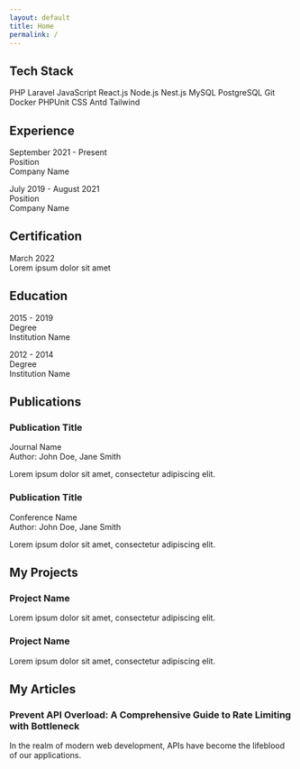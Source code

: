 ```yaml
---
layout: default
title: Home
permalink: /
---
```


<div class="container">
  <div class="section">
    <h2>Tech Stack</h2>
    <div class="tags">
      <span class="tag">PHP</span>
      <span class="tag">Laravel</span>
      <span class="tag">JavaScript</span>
      <span class="tag">React.js</span>
      <span class="tag">Node.js</span>
      <span class="tag">Nest.js</span>
      <span class="tag">MySQL</span>
      <span class="tag">PostgreSQL</span>
      <span class="tag">Git</span>
      <span class="tag">Docker</span>
      <span class="tag">PHPUnit</span>
      <span class="tag">CSS</span>
      <span class="tag">Antd</span>
      <span class="tag">Tailwind</span>
    </div>
  </div>

  <div class="section">
    <h2>Experience</h2>
    <div class="experience">
      <p>September 2021 - Present<br>Position<br>Company Name</p>
      <p>July 2019 - August 2021<br>Position<br>Company Name</p>
    </div>
  </div>

  <div class="section">
    <h2>Certification</h2>
    <p>March 2022<br>Lorem ipsum dolor sit amet</p>
  </div>

  <div class="section">
    <h2>Education</h2>
    <p>2015 - 2019<br>Degree<br>Institution Name</p>
    <p>2012 - 2014<br>Degree<br>Institution Name</p>
  </div>

  <div class="section">
    <h2>Publications</h2>
    <div class="publication">
      <h3>Publication Title</h3>
      <p>Journal Name<br>Author: John Doe, Jane Smith</p>
      <p>Lorem ipsum dolor sit amet, consectetur adipiscing elit.</p>
    </div>
    <div class="publication">
      <h3>Publication Title</h3>
      <p>Conference Name<br>Author: John Doe, Jane Smith</p>
      <p>Lorem ipsum dolor sit amet, consectetur adipiscing elit.</p>
    </div>
  </div>

  <div class="section">
    <h2>My Projects</h2>
    <div class="project">
      <h3>Project Name</h3>
      <p>Lorem ipsum dolor sit amet, consectetur adipiscing elit.</p>
    </div>
    <div class="project">
      <h3>Project Name</h3>
      <p>Lorem ipsum dolor sit amet, consectetur adipiscing elit.</p>
    </div>
  </div>

  <div class="section">
    <h2>My Articles</h2>
    <div class="article">
      <h3>Prevent API Overload: A Comprehensive Guide to Rate Limiting with Bottleneck</h3>
      <p>In the realm of modern web development, APIs have become the lifeblood of our applications.</p>
    </div>
  </div>
</div>

